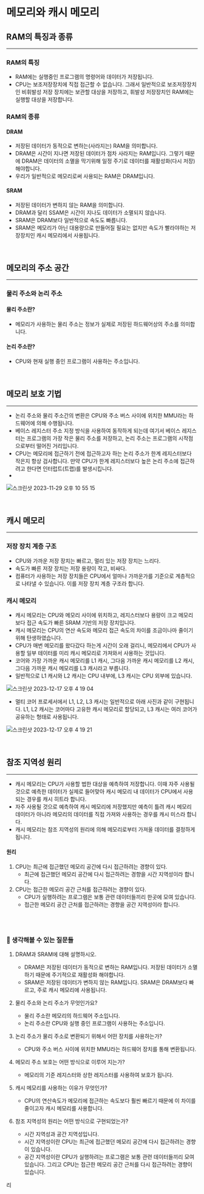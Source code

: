 # 메모리와 캐시 메모리

## RAM의 특징과 종류
<hr>

### RAM의 특징

- RAM에는 실행중인 프로그램의 명령어와 데이터가 저장됩니다.
- CPU는 보조저장장치에 직접 접근할 수 없습니다. 그래서 일반적으로 보조저장장치인 비휘발성 저장 장치에는 보관할 대상을 저장하고,
    휘발성 저장장치인 RAM에는 실행할 대상을 저장합니다.

### RAM의 종류

#### DRAM

- 저장된 데이터가 동적으로 변하는(사라지는) RAM을 의미합니다.
- DRAM은 시간이 지나면 저장된 데이터가 점차 사라지는 RAM입니다. 그렇기 때문에 DRAM은 데이터의 소멸을 막기위해 일정 주기로 데이터를 재활성화(다시 저장) 해야합니다.
- 우리가 일반적으로 메모리로써 사용되는 RAM은 DRAM입니다.

#### SRAM

- 저장된 데이터가 변하지 않는 RAM을 의미합니다.
- DRAM과 달리 SSAM은 시간이 지나도 데이터가 소멸되지 않습니다.
- SRAM은 DRAM보다 일반적으로 속도도 빠릅니다.
- SRAM은 메모리가 아닌 대용량으로 만들어질 필요는 없지만 속도가 빨라야하는 저장장치인 캐시 메모리에서 사용됩니다.

<br>

## 메모리의 주소 공간
<hr>

### 물리 주소와 논리 주소

#### 물리 주소란?

- 메모리가 사용하는 물리 주소는 정보가 실제로 저장된 하드웨어상의 주소를 의미합니다.

#### 논리 주소란?

- CPU와 현재 실행 중인 프로그램이 사용하는 주소입니다. 

<br>

## 메모리 보호 기법
<hr>

- 논리 주소와 물리 주소간의 변환은 CPU와 주소 버스 사이에 위치한 MMU라는 하드웨어에 의해 수행됩니다.
- 베이스 레지스터 주소 지정 방식을 사용하여 동작하게 되는데 여기서 베이스 레지스터는 프로그램의 가장 작은 물리 주소를 저장하고, 논리 주소는 프로그램의 시작점으로부터 떨어진 거리입니다.
- CPU는 메모리에 접근하기 전에 접근하고자 하는 논리 주소가 한계 레지스터보다 작은지 항상 검사합니다. 만약 CPU가 한계 레지스터보다 높은 논리 주소에 접근하려고 한다면 인터럽트(트랩)를 발생시킵니다.
- 

![스크린샷 2023-11-29 오후 10 55 15](https://github.com/kdg0209/realizers/assets/80187200/155791c9-efe7-4aae-b04a-9df90bc4b233)

<br>

## 캐시 메모리
<hr>

### 저장 장치 계층 구조

- CPU와 가까운 저장 장치는 빠르고, 멀리 있는 저장 장치는 느리다.
- 속도가 빠른 저장 장치는 저장 용량이 작고, 비싸다.
- 컴퓨터가 사용하는 저장 장치들은 CPU에서 얼마나 가까운가를 기준으로 계층적으로 나타낼 수 있습니다. 이를 저장 장치 계층 구조라 합니다.

### 캐시 메모리

- 캐시 메모리는 CPU와 메모리 사이에 위치하고, 레지스터보다 용량이 크고 메모리보다 접근 속도가 빠른 SRAM 기반의 저장 장치입니다.
- 캐시 메모리는 CPU의 연산 속도와 메모리 접근 속도의 차이를 조금이나마 줄이기 위해 탄생하였습니다. 
- CPU가 매번 메모리를 왔다갔다 하는게 시간이 오래 걸리니, 메모리에서 CPU가 사용할 일부 테이터를 미리 캐시 메모리로 가져와서 사용하는 것입니다.
- 코어와 가장 가까운 캐시 메모리를 L1 캐시, 그다음 가까운 캐시 메모리를 L2 캐시, 그다음 가까운 캐시 메모리를 L3 캐시라고 부릅니다.
- 일반적으로 L1 캐시와 L2 캐시는 CPU 내부에, L3 캐시는 CPU 외부에 있습니다.

  
![스크린샷 2023-12-17 오후 4 19 04](https://github.com/kdg0209/realizers/assets/80187200/b285fd59-39dd-43f3-81b1-7f72836df69e)

- 멀티 코어 프로세서에서 L1, L2, L3 캐시는 일반적으로 아래 사진과 같이 구현됩니다. L1, L2 캐시는 코어마다 고유한 캐시 메모리로 할당되고, L3 캐시는 여러 코어가 공유하는 형태로 사용됩니다.

![스크린샷 2023-12-17 오후 4 19 21](https://github.com/kdg0209/realizers/assets/80187200/d2e22fce-7f5e-4bb4-b876-e628b0f7c549)

<br>

## 참조 지역성 원리
<hr>

- 캐시 메모리는 CPU가 사용할 법한 대상을 예측하여 저장합니다. 이때 자주 사용될 것으로 예측한 데이터가 실제로 들어맞아 캐시 메모리 내 데이터가 CPU에서 사용되는 경우를 캐시 히트라 합니다.
- 자주 사용될 것으로 예측하여 캐시 메모리에 저장했지만 예측이 틀려 캐시 메모리 데이터가 아니라 메모리의 데이터를 직접 가져와 사용하는 경우를 캐시 미스라 합니다.
- 캐시 메모리는 참조 지역성의 원리에 의해 메모리로부터 가져올 데이터를 결정하게 됩니다.

#### 원리

1. CPU는 최근에 접근했던 메모리 공간에 다시 접근하려는 경향이 있다.
    - 최근에 접근했던 메모리 공간에 다시 접근하려는 경향을 시간 지역성이라 합니다.
2. CPU는 접근한 메모리 공간 근처를 접근하려는 경향이 있다.
    - CPU가 실행하려는 프로그램은 보통 관련 데이터들끼리 한곳에 모여 있습니다. 
    - 접근한 메모리 공간 근처를 접근하려는 경향을 공간 지역성이라 합니다.

<br>
<br>

### 🤔 생각해볼 수 있는 질문들

1. DRAM과 SRAM에 대해 설명하시오.
    - DRAM은 저장된 데이터가 동적으로 변하는 RAM입니다. 저장된 데이터가 소멸하기 때문에 주기적으로 재활성화 해야합니다.
    - SRAM은 저장된 데이터가 변하지 않는 RAM입니다. SRAM은 DRAM보다 빠르고, 주로 캐시 메모리에 사용됩니다.

2. 물리 주소와 논리 주소가 무엇인가요?
   - 물리 주소란 메모리의 하드웨어 주소입니다.
   - 논리 주소란 CPU와 실행 중인 프로그램이 사용하는 주소입니다.

3. 논리 주소가 물리 주소로 변환되기 위해서 어떤 장치를 사용하는가?
   - CPU와 주소 버스 사이에 위치한 MMU라는 하드웨어 장치를 통해 변환됩니다.

4. 메모리 주소 보호는 어떤 방식으로 이루어 지는가?
    - 메모리의 기준 레지스터와 상한 레지스터를 사용하여 보호가 됩니다.

5. 캐시 메모리를 사용하는 이유가 무엇인가?
    - CPU의 연산속도가 메모리에 접근하는 속도보다 훨씬 빠르기 때문에 이 차이를 줄이고자 캐시 메모리를 사용합니다.

6. 참조 지역성의 원리는 어떤 방식으로 구현되었는가?
    - 시간 지역성과 공간 지역성입니다.
    - 시간 지역성이란 CPU는 최근에 접근했던 메모리 공간에 다시 접근하려는 경향이 있습니다.
    - 공간 지역성이란 CPU가 실행하려는 프로그램은 보통 관련 데이터들끼리 모여 있습니다. 그리고 CPU는 접근한 메모리 공간 근처를 다시 접근하려는 경향이 있습니다.

리
















 
